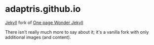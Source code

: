 # adaptris.github.io

[Jekyll](https://github.com/jekyll/jekyll) fork of  [One page Wonder Jekyll](https://github.com/mushishi78/one-page-wonder-jekyll/)

There isn't really much more to say about it; it's a vanilla fork with only additional images (and content).